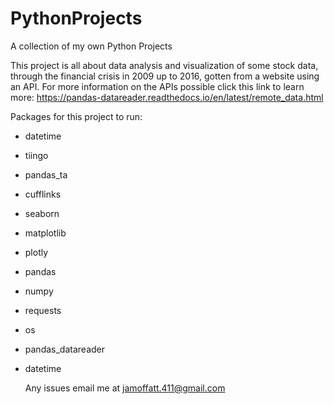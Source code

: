 # PythonProjects
A collection of my own Python Projects 

This project is all about data analysis and visualization of some stock data, through the financial crisis in 2009 up to 2016, gotten from a website using an API. For more information on the APIs possible click this link to learn more: https://pandas-datareader.readthedocs.io/en/latest/remote_data.html

Packages for this project to run:



- datetime
- tiingo
- pandas_ta
- cufflinks
- seaborn
- matplotlib
- plotly
- pandas
- numpy
- requests
- os
- pandas_datareader
- datetime

  Any issues email me at jamoffatt.411@gmail.com
